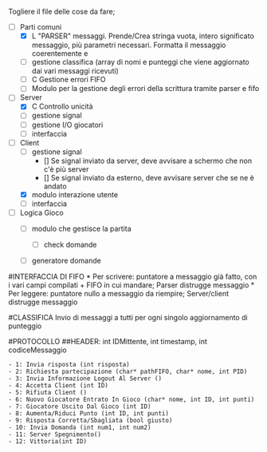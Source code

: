 Togliere il file delle cose da fare;

- [ ] Parti comuni
    - [x] L "PARSER" messaggi. Prende/Crea stringa vuota, intero significato messaggio, più parametri necessari. Formatta il messaggio coerentemente e
    - [ ] gestione classifica (array di nomi e punteggi che viene aggiornato dai vari messaggi ricevuti)
    - [ ] C Gestione errori FIFO
    - [ ] Modulo per la gestione degli errori della scrittura tramite parser e fifo
- [ ] Server
    - [x] C Controllo unicità
    - [ ] gestione signal
    - [ ] gestione I/O giocatori
    - [ ] interfaccia

- [ ] Client
    - [ ] gestione signal
        - [] Se signal inviato da server, deve avvisare a schermo che non c'è più server
        - [] Se signal inviato da esterno, deve avvisare server che se ne è andato
    - [x] modulo interazione utente
    - [ ] interfaccia

- [ ] Logica Gioco
    - [ ] modulo che gestisce la partita
        - [ ] check domande
    - [ ] generatore domande


#INTERFACCIA DI FIFO
    * Per scrivere: puntatore a messaggio già fatto, con i vari campi compilati + FIFO in cui mandare;
        Parser distrugge messaggio
    * Per leggere: puntatore nullo a messaggio da riempire;
        Server/client distrugge messaggio

#CLASSIFICA
    Invio di messaggi a tutti per ogni singolo aggiornamento di punteggio

#PROTOCOLLO
    ##HEADER: int IDMittente, int timestamp, int codiceMessaggio

    - 1: Invia risposta (int risposta)
    - 2: Richiesta partecipazione (char* pathFIFO, char* nome, int PID)
    - 3: Invia Informazione Logout Al Server ()
    - 4: Accetta Client (int ID)
    - 5: Rifiuta Client ()
    - 6: Nuovo Giocatore Entrato In Gioco (char* nome, int ID, int punti)
    - 7: Giocatore Uscito Dal Gioco (int ID)
    - 8: Aumenta/Riduci Punto (int ID, int punti)
    - 9: Risposta Corretta/Sbagliata (bool giusto)
    - 10: Invia Domanda (int num1, int num2)
    - 11: Server Spegnimento()
    - 12: Vittoria(int ID)

